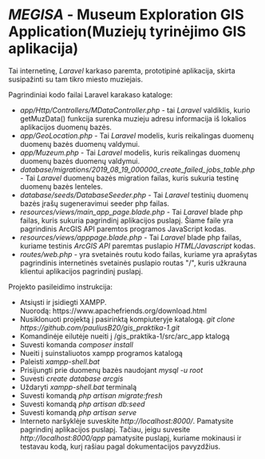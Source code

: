 # <h1><em>MEGISA</em> - Museum Exploration GIS Application(Muziejų tyrinėjimo GIS aplikacija)</h1>
<p>Tai internetinę, <em>Laravel</em> karkaso paremta, prototipinė aplikacija, skirta susipažinti su tam tikro miesto muziejais.</p>

Pagrindiniai kodo failai Laravel karakaso kataloge:
<ul>
  <li><em>app/Http/Controllers/MDataController.php</em> - tai <em>Laravel</em> valdiklis, kurio getMuzData() funkcija surenka muzieju adresu informacija iš lokalios aplikacijos duomenų bazės.</li>
  <li><em>app/GeoLocation.php</em> - Tai <em>Laravel</em> modelis, kuris reikalingas duomenų duomenų bazės duomenų valdymui.</li>
  <li><em>app/Muzeum.php</em> - Tai <em>Laravel</em> modelis, kuris reikalingas duomenų duomenų bazės duomenų valdymui.</li>
  <li><em>database/migrations/2019_08_19_000000_create_failed_jobs_table.php</em> - Tai <em>Laravel</em> duomenų bazės migration failas, kuris sukuria testinę duomenų bazės lenteles.</li>
  <li><em>database/seeds/DatabaseSeeder.php</em> - Tai <em>Laravel</em> testinių duomenų bazės įrašų sugeneravimui seeder php failas.</li>
  <li><em>resources/views/main_app_page.blade.php</em> - Tai <em>Laravel</em> blade php failas, kuris sukuria pagrindinį aplikacijos puslapį. Šiame faile yra pagrindinis ArcGIS API paremtos programos JavaScript kodas.</li>
  <li><em>resources/views/apppage.blade.php</em> - Tai <em>Laravel</em> blade php failas, kuriame testinis <em>ArcGIS API</em> paremtas puslapio <em>HTML/Javascript</em> kodas.</li>
  <li><em>routes/web.php</em> - yra svetainės routu kodo failas, kuriame yra aprašytas pagrindinis internetinės svetainės puslapio routas "/", kuris užkrauna klientui aplikacijos pagrindinį puslapį.</li>
</ul>
Projekto pasileidimo instrukcija:
<ul>
  <li>
      Atsiųsti ir įsidiegti XAMPP. <br/>
      Nuorodą: https://www.apachefriends.org/download.html<br/>   
  </li>  
  <li>
      Nusiklonuoti projektą į pasirinktą kompiuteryje katalogą.
    <em>git clone https://github.com/pauliusB20/gis_praktika-1.git</em>
  </li>
  <li>
    Komandinėje eilutėje nueiti į /gis_praktika-1/src/arc_app ktalogą 
  </li>
  <li>
    Suvesti komanda <em>composer install</em>
  </li>
  <li>
    Nueiti į suinstaliuotos xampp programos katalogą
  </li>
  <li>
   Paleisti <em>xampp-shell.bat</em>
  </li>
  <li>
   Prisijungti prie duomenų bazės naudojant <em> mysql -u root</em>
  </li>
  <li>
   Suvesti <em>create database arcgis</em>
  </li>
  <li>
   Uždaryti <em>xampp-shell.bat</em> terminalą
  </li>
  <li>
    Suvesti komandą <em>php artisan migrate:fresh</em>
  </li>
  <li>
    Suvesti komandą <em>php artisan db:seed</em>
  </li>
  <li>
    Suvesti komandą <em>php artisan serve</em>
  </li>
  <li>
    Interneto naršyklėje suveskite <em>http://localhost:8000/</em>. Pamatysite pagrindinį aplikacijos puslapį. Tačiau, jeigu suvesite<br/>
    <em>http://localhost:8000/app</em> pamatysite puslapį, kuriame mokinausi ir testavau kodą, kurį rašiau pagal dokumentacijos pavyzdžius.
  </li>
</ul>

